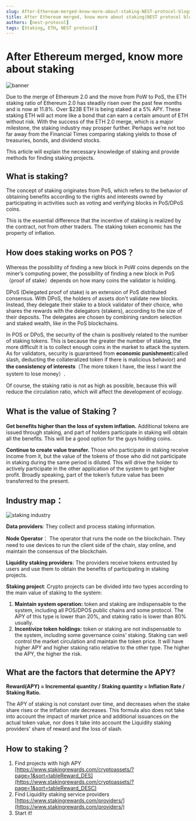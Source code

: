 ```yaml
---
slug: After-Ethereum-merged-know-more-about-staking-NEST-protocol-blogs
title: After Ethereum merged, know more about staking|NEST protocol blogs
authors: [nest-protocol]
tags: [Staking, ETH, NEST protocol]
---
```


# After Ethereum merged, know more about staking

![banner](https://bafybeifeh33vqxwgehfudnrq4775u4snjmgfk727xxzleleu6wtkwa24be.ipfs.w3s.link/banner_staking.jpg)

Due to the merge of Ethereum 2.0 and the move from PoW to PoS, the ETH staking ratio of Ethereum 2.0 has steadily risen over the past few months and is now at 11.8%. Over $23B ETH is being staked at a 5% APY. These staking ETH will act more like a bond that can earn a certain amount of ETH without risk. With the success of the ETH 2.0 merge, which is a major milestone, the staking industry may prosper further. Perhaps we’re not too far away from the Financial Times comparing staking yields to those of treasuries, bonds, and dividend stocks.

This article will explain the necessary knowledge of staking and provide methods for finding staking projects.

## What is staking?
The concept of staking originates from PoS, which refers to the behavior of obtaining benefits according to the rights and interests owned by participating in activities such as voting and verifying blocks in PoS/DPoS coins.

This is the essential difference that the incentive of staking is realized by the contract, not from other traders. The staking token economic has the property of inflation.

## How does staking works on POS？
Whereas the possibility of finding a new block in PoW coins depends on the miner’s computing power, the possibility of finding a new block in PoS（proof of stake）depends on how many coins the validator is holding.

DPoS (Delegated proof of stake) is an extension of PoS distributed consensus. With DPoS, the holders of assets don't validate new blocks. Instead, they delegate their stake to a block validator of their choice, who shares the rewards with the delegators (stakers), according to the size of their deposits. The delegates are chosen by combining random selection and staked wealth, like in the PoS blockchains.

In POS or DPoS, the security of the chain is positively related to the number of staking tokens. This is because the greater the number of staking, the more difficult it is to collect enough coins in the market to attack the system. As for validators, security is guaranteed from **economic punishment**(called slash, deducting the collateralized token if there is malicious behavior) and **the consistency of interests**（The more token I have, the less I want the system to lose money）.

Of course, the staking ratio is not as high as possible, because this will reduce the circulation ratio, which will affect the development of ecology.

## What is the value of Staking？

**Get benefits higher than the loss of system inflation.** 
Additional tokens are issued through staking, and part of holders participate in staking will obtain all the benefits. This will be a good option for the guys holding coins.

**Continue to create value transfer.** 
Those who participate in staking receive income from it, but the value of the tokens of those who did not participate in staking during the same period is diluted. This will drive the holder to actively participate in the other application of the system to get higher profit. Broadly speaking, part of the token’s future value has been transferred to the present.

## Industry map：

![staking industry](https://bafybeicajmwoh7wyptfgcgogioavntzjy4me55uuweja46ujglv6isxl44.ipfs.w3s.link/staking%20industry.jpg)
 
**Data providers**:
They collect and process staking information.

**Node Operator**：
The operator that runs the node on the blockchain. They need to use devices to run the client side of the chain, stay online, and maintain the consensus of the blockchain.

**Liquidity staking providers**:
The providers receive tokens entrusted by users and use them to obtain the benefits of participating in staking projects.

**Staking project**:
Crypto projects can be divided into two types according to the main value of staking to the system: 

1. **Maintain system operation:** token and staking are indispensable to the system, including all POS/DPOS public chains and some protocol. The APY of this type is lower than 20%, and staking ratio is lower than 80% usually.
2. **Incentivize token holdings:** token or staking are not indispensable to the system, including some governance coins’ staking. Staking can well control the market circulation and maintain the token price. It will have higher APY and higher staking ratio relative to the other type. The higher the APY, the higher the risk.

## What are the factors that determine the APY?

**Reward(APY) = Incremental quantity / Staking quantity = Inflation Rate / Staking Ratio.**

The APY of staking is not constant over time, and decreases when the stake share rises or the inflation rate decreases. This formula also does not take into account the impact of market price and additional issuances on the actual token value, nor does it take into account the Liquidity staking providers' share of reward and the loss of slash.

## How to staking？

1. Find projects with high APY [https://www.stakingrewards.com/cryptoassets/?page=1&sort=tableReward_DES](https://www.stakingrewards.com/cryptoassets/?page=1&sort=tableReward_DESC)
3. Find Liquidity staking service providers [https://www.stakingrewards.com/providers/](https://www.stakingrewards.com/providers/)
4. Start it!
